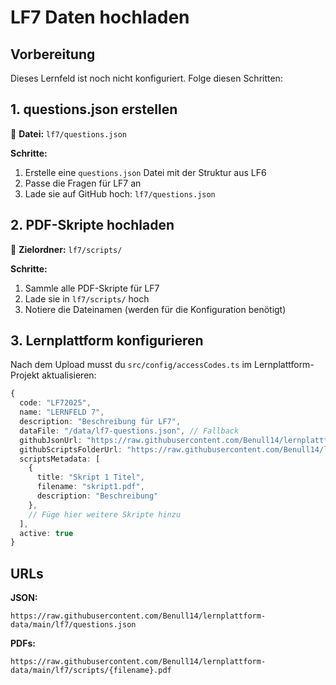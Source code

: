 # LF7 Daten hochladen

## Vorbereitung

Dieses Lernfeld ist noch nicht konfiguriert. Folge diesen Schritten:

## 1. questions.json erstellen

📁 **Datei:** `lf7/questions.json`

**Schritte:**

1. Erstelle eine `questions.json` Datei mit der Struktur aus LF6
2. Passe die Fragen für LF7 an
3. Lade sie auf GitHub hoch: `lf7/questions.json`

## 2. PDF-Skripte hochladen

📁 **Zielordner:** `lf7/scripts/`

**Schritte:**

1. Sammle alle PDF-Skripte für LF7
2. Lade sie in `lf7/scripts/` hoch
3. Notiere die Dateinamen (werden für die Konfiguration benötigt)

## 3. Lernplattform konfigurieren

Nach dem Upload musst du `src/config/accessCodes.ts` im Lernplattform-Projekt aktualisieren:

```typescript
{
  code: "LF72025",
  name: "LERNFELD 7",
  description: "Beschreibung für LF7",
  dataFile: "/data/lf7-questions.json", // Fallback
  githubJsonUrl: "https://raw.githubusercontent.com/Benull14/lernplattform-data/main/lf7/questions.json",
  githubScriptsFolderUrl: "https://raw.githubusercontent.com/Benull14/lernplattform-data/main/lf7/scripts",
  scriptsMetadata: [
    {
      title: "Skript 1 Titel",
      filename: "skript1.pdf",
      description: "Beschreibung"
    },
    // Füge hier weitere Skripte hinzu
  ],
  active: true
}
```

## URLs

**JSON:**

```
https://raw.githubusercontent.com/Benull14/lernplattform-data/main/lf7/questions.json
```

**PDFs:**

```
https://raw.githubusercontent.com/Benull14/lernplattform-data/main/lf7/scripts/{filename}.pdf
```
